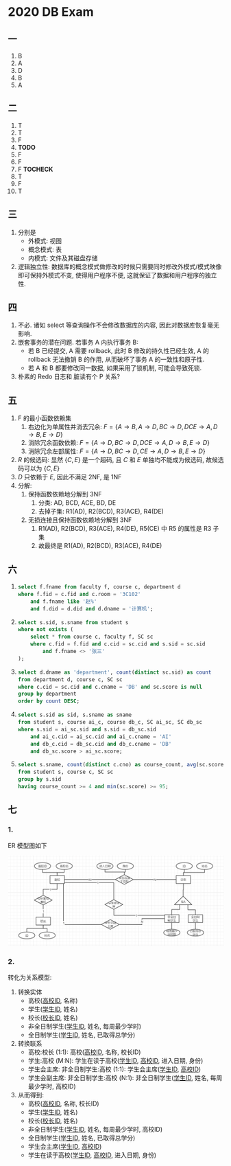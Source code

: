# 2020 DB Exam

## 一

1. B
2. A
3. D
4. B
5. A

## 二

1. T
2. T
3. F
4. **TODO**
5. F
6. F
7. F **TOCHECK**
8. T
9. F
10. T

## 三

1. 分别是
   - 外模式: 视图
   - 概念模式: 表
   - 内模式: 文件及其磁盘存储
2. 逻辑独立性: 数据库的概念模式做修改的时候只需要同时修改外模式/模式映像即可保持外模式不变, 使得用户程序不便, 这就保证了数据和用户程序的独立性.

## 四

1. 不必. 诸如 select 等查询操作不会修改数据库的内容, 因此对数据库恢复毫无影响.
2. 嵌套事务的潜在问题. 若事务 A 内执行事务 B:
   - 若 B 已经提交, A 需要 rollback, 此时 B 修改的持久性已经生效, A 的 rollback 无法撤销 B 的作用, 从而破坏了事务 A 的一致性和原子性.
   - 若 A 和 B 都要修改同一数据, 如果采用了锁机制, 可能会导致死锁.
3. 朴素的 Redo 日志和 脏读有个 P 关系?

## 五

1. F 的最小函数依赖集
    1. 右边化为单属性并消去冗余:
        $F=\{A\rightarrow B, A \rightarrow D, BC \rightarrow D, DCE \rightarrow A, D \rightarrow B, E \rightarrow D\}$
    2. 消除冗余函数依赖:
        $F=\{A \rightarrow D, BC \rightarrow D, DCE \rightarrow A, D \rightarrow B, E \rightarrow D\}$
    3. 消除冗余左部属性:
        $F=\{A \rightarrow D, BC \rightarrow D, CE \rightarrow A, D \rightarrow B, E \rightarrow D\}$
2. $R$ 的候选码: 显然 $\{C, E\}$ 是一个超码, 且 $C$ 和 $E$ 单独均不能成为候选码, 故候选码可以为 $\{C, E\}$
3. $D$ 只依赖于 $E$, 因此不满足 2NF, 是 1NF
4. 分解:
    1. 保持函数依赖地分解到 3NF
        1. 分类: AD, BCD, ACE, BD, DE
        2. 去掉子集: R1(AD), R2(BCD), R3(ACE), R4(DE)
    2. 无损连接且保持函数依赖地分解到 3NF
       1. R1(AD), R2(BCD), R3(ACE), R4(DE), R5(CE) 中 R5 的属性是 R3 子集
       2. 故最终是 R1(AD), R2(BCD), R3(ACE), R4(DE)

## 六

1.  ```sql
    select f.fname from faculty f, course c, department d
    where f.fid = c.fid and c.room = '3C102' 
        and f.fname like '赵%' 
        and f.did = d.did and d.dname = '计算机';
    ```
2.  ```sql
    select s.sid, s.sname from student s
    where not exists (
        select * from course c, faculty f, SC sc
        where c.fid = f.fid and c.cid = sc.cid and s.sid = sc.sid
            and f.fname <> '张三'
    );
    ```
3.  ```sql
    select d.dname as 'department', count(distinct sc.sid) as count 
    from department d, course c, SC sc
    where c.cid = sc.cid and c.cname = 'DB' and sc.score is null
    group by department
    order by count DESC;
    ```
4.  ```sql
    select s.sid as sid, s.sname as sname
    from student s, course ai_c, course db_c, SC ai_sc, SC db_sc
    where s.sid = ai_sc.sid and s.sid = db_sc.sid
        and ai_c.cid = ai_sc.cid and ai_c.cname = 'AI'
        and db_c.cid = db_sc.cid and db_c.cname = 'DB'
        and db_sc.score > ai_sc.score;
    ```
5.  ```sql
    select s.sname, count(distinct c.cno) as course_count, avg(sc.score) avg_score
    from student s, course c, SC sc
    group by s.sid
    having course_count >= 4 and min(sc.score) >= 95;
    ```

## 七

### 1.
 ER 模型图如下

![](image/2020.7.1.png)

### 2.

转化为关系模型:

1. 转换实体
   - 高校(<u>高校ID</u>, 名称)
   - 学生(<u>学生ID</u>, 姓名)
   - 校长(<u>校长ID</u>, 姓名)
   - 非全日制学生(<u>学生ID</u>, 姓名, 每周最少学时)
   - 全日制学生(<u>学生ID</u>, 姓名, 已取得总学分)
2. 转换联系
   - 高校:校长 (1:1): 高校(<u>高校ID</u>, 名称, 校长ID)
   - 学生:高校 (M:N): 学生在读于高校(<u>学生ID</u>, <u>高校ID</u>, 进入日期, 身份)
   - 学生会主席: 非全日制学生:高校 (1:1): 学生会主席(<u>学生ID</u>, <u>高校ID</u>)
   - 学生会副主席: 非全日制学生:高校 (N:1): 非全日制学生(<u>学生ID</u>, 姓名, 每周最少学时, 高校ID)
3. 从而得到:
   - 高校(<u>高校ID</u>, 名称, 校长ID)
   - 学生(<u>学生ID</u>, 姓名)
   - 校长(<u>校长ID</u>, 姓名)
   - 非全日制学生(<u>学生ID</u>, 姓名, 每周最少学时, 高校ID)
   - 全日制学生(<u>学生ID</u>, 姓名, 已取得总学分)
   - 学生会主席(<u>学生ID</u>, <u>高校ID</u>)
   - 学生在读于高校(<u>学生ID</u>, <u>高校ID</u>, 进入日期, 身份)
   

    
